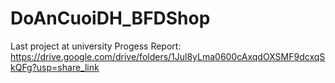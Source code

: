 # DoAnCuoiDH_BFDShop
Last project at university
Progess Report: https://drive.google.com/drive/folders/1Jul8yLma0600cAxqdOXSMF9dcxqSkQFg?usp=share_link
